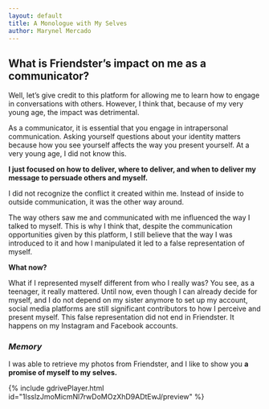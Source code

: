 ```yaml
---
layout: default
title: A Monologue with My Selves
author: Marynel Mercado
---
```


## What is Friendster’s impact on me as a communicator?
Well, let’s give credit to this platform for allowing me to learn how to engage in conversations with others. However, I think that, because of my very young age, the impact was detrimental.

As a communicator, it is essential that you engage in intrapersonal communication. Asking yourself questions about your identity matters because how you see yourself affects the way you present yourself. At a very young age, I did not know this.

**I just focused on how to deliver, where to deliver, and when to deliver my message to persuade others and myself.**

I did not recognize the conflict it created within me.
Instead of inside to outside communication, it was the other way around.

The way others saw me and communicated with me influenced the way I talked to myself. This is why I think that, despite the communication opportunities given by this platform, I still believe that the way I was introduced to it and how I manipulated it led to a false representation of myself.

**What now?**

What if I represented myself different from who I really was?
You see, as a teenager, it really mattered. Until now, even though I can already decide for myself, and I do not depend on my sister anymore to set up my account, social media platforms are still significant contributors to how I perceive and present myself. This false representation did not end in Friendster. It happens on my Instagram and Facebook accounts.

### *Memory*
I was able to retrieve my photos from Friendster, and I like to show you **a promise of myself to my selves.**

{% include gdrivePlayer.html id="1IsslzJmoMicmNl7rwDoMOzXhD9ADtEwJ/preview" %}
